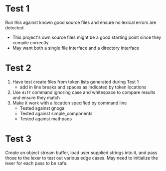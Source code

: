 # Test 1
Run this against known good source files and ensure no lexical errors are detected.
* This project's own source files might be a good starting point since they compile correctly
* May want both a single file interface and a directory interface

# Test 2
1. Have test create files from token lists generated during Test 1
   * add in line breaks and spaces as indicated by token locations
2. Use `diff` command ignoring case and whitespace to compare results and ensure they match
3. Make it work with a location specified by command line
   * Tested against gnoga
   * Tested against simple_components
   * Tested against mathpaqs

# Test 3
Create an object stream buffer, load user supplied strings into it, and pass those to the lexer to test out various edge cases.  May need to initialize the lexer for each pass to be safe.